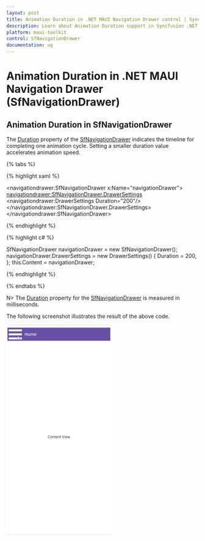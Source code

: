```yaml
---
layout: post
title: Animation Duration in .NET MAUI Navigation Drawer control | Syncfusion
description: Learn about Animation Duration support in Syncfusion .NET MAUI Navigation Drawer (SfNavigationDrawer) control and more.
platform: maui-toolkit
control: SfNavigationDrawer
documentation: ug
---
```

# Animation Duration in .NET MAUI Navigation Drawer (SfNavigationDrawer)

## Animation Duration in SfNavigationDrawer

The [Duration](https://help.syncfusion.com/cr/maui/Syncfusion.Maui.NavigationDrawer.DrawerSettings.html#Syncfusion_Maui_NavigationDrawer_DrawerSettings_Duration) property of the [SfNavigationDrawer](https://help.syncfusion.com/cr/maui/Syncfusion.Maui.NavigationDrawer.SfNavigationDrawer.html) indicates the timeline for completing one animation cycle. Setting a smaller duration value accelerates animation speed.

{% tabs %}

{% highlight xaml %}

<navigationdrawer:SfNavigationDrawer x:Name="navigationDrawer">
    <navigationdrawer:SfNavigationDrawer.DrawerSettings>
        <navigationdrawer:DrawerSettings  Duration="200"/>
    </navigationdrawer:SfNavigationDrawer.DrawerSettings>
</navigationdrawer:SfNavigationDrawer>

{% endhighlight %}

{% highlight c# %}

SfNavigationDrawer navigationDrawer = new SfNavigationDrawer();
navigationDrawer.DrawerSettings = new DrawerSettings()
{
    Duration = 200,
};
this.Content = navigationDrawer;

{% endhighlight %}

{% endtabs %}

N> The [Duration](https://help.syncfusion.com/cr/maui/Syncfusion.Maui.NavigationDrawer.DrawerSettings.html#Syncfusion_Maui_NavigationDrawer_DrawerSettings_Duration) property for the [SfNavigationDrawer](https://help.syncfusion.com/cr/maui/Syncfusion.Maui.NavigationDrawer.SfNavigationDrawer.html) is measured in milliseconds.

The following screenshot illustrates the result of the above code.

![Duration](Images/animation-duration/navigation_duration.gif)